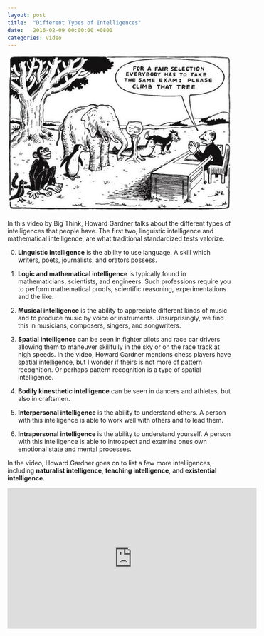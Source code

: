```yaml
---
layout: post
title:  "Different Types of Intelligences"
date:   2016-02-09 00:00:00 +0800
categories: video
---
```

![Animals have to climb a tree as a form of fair assessment](/images/animals-climb-tree-intelligence.jpg)

In this video by Big Think, Howard Gardner talks about the different types of intelligences that people have. The first two, linguistic intelligence and mathematical intelligence, are what traditional standardized tests valorize.

0. **Linguistic intelligence** is the ability to use language. A skill which writers, poets, journalists, and orators possess.

0. **Logic and mathematical intelligence** is typically found in mathematicians, scientists, and engineers. Such professions require you to perform mathematical proofs, scientific reasoning, experimentations and the like.

0. **Musical intelligence** is the ability to appreciate different kinds of music and to produce music by voice or instruments. Unsurprisingly, we find this in musicians, composers, singers, and songwriters.

0. **Spatial intelligence** can be seen in fighter pilots and race car drivers allowing them to maneuver skillfully in the sky or on the race track at high speeds. In the video, Howard Gardner mentions chess players have spatial intelligence, but I wonder if theirs is not more of pattern recognition. Or perhaps pattern recognition is a type of spatial intelligence.

0. **Bodily kinesthetic intelligence** can be seen in dancers and athletes, but also in craftsmen.

0. **Interpersonal intelligence** is the ability to understand others. A person with this intelligence is able to work well with others and to lead them.

0. **Intrapersonal intelligence** is the ability to understand yourself. A person with this intelligence is able to introspect and examine ones own emotional state and mental processes.

In the video, Howard Gardner goes on to list a few more intelligences, including **naturalist intelligence**, **teaching intelligence**, and **existential intelligence**.

<iframe width="560" height="315" src="https://www.youtube.com/embed/oY2C4YgXm7I?rel=0" frameborder="0" allowfullscreen></iframe>
